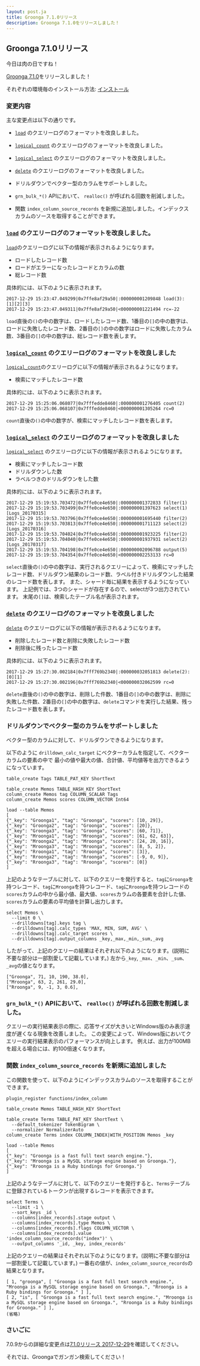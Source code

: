 ```yaml
---
layout: post.ja
title: Groonga 7.1.0リリース
description: Groonga 7.1.0をリリースしました！
---
```


## Groonga 7.1.0リリース

今日は肉の日ですね！

[Groonga 7.1.0](/ja/docs/news.html#release-7-1-0)をリリースしました！

それぞれの環境毎のインストール方法: [インストール](/ja/docs/install.html)

### 変更内容

主な変更点は以下の通りです。

  * [`load`](/ja/docs/reference/commands/load.html) のクエリーログのフォーマットを改良しました。

  * [`logical_count`](/ja/docs/reference/commands/logical_count.html) のクエリーログのフォーマットを改良しました。

  * [`logical_select`](/ja/docs/reference/commands/logical_select.html) のクエリーログのフォーマットを改良しました。

  * [`delete`](/ja/docs/reference/commands/delete.html) のクエリーログのフォーマットを改良しました。

  * ドリルダウンでベクター型のカラムをサポートしました。

  * `grn_bulk_*()` APIにおいて、 `realloc()` が呼ばれる回数を削減しました。

  * 関数 `index_column_source_records` を新規に追加しました。インデックスカラムのソースを取得することができます。

### [`load`](/ja/docs/reference/commands/load.html) のクエリーログのフォーマットを改良しました。

[`load`](/ja/docs/reference/commands/load.html)のクエリーログに以下の情報が表示されるようになります。

  * ロードしたレコード数
  * ロードがエラーになったレコードとカラムの数
  * 総レコード数

具体的には、以下のように表示されます。

```text
2017-12-29 15:23:47.049299|0x7ffe8af29a50|:000000001209848 load(3): [1][2][3]
2017-12-29 15:23:47.049311|0x7ffe8af29a50|<000000001221494 rc=-22
```

`load`直後の`()`の中の数字は、ロードしたレコード数、1番目の`[]`の中の数字は、ロードに失敗したレコード数、2番目の`[]`の中の数字はロードに失敗したカラム数、3番目の`[]`の中の数字は、総レコード数を表します。

### [`logical_count`](/ja/docs/reference/commands/logical_count.html) のクエリーログのフォーマットを改良しました

[`logical_count`](/ja/docs/reference/commands/logical_count.html)のクエリーログに以下の情報が表示されるようになります。

  * 検索にマッチしたレコード数

具体的には、以下のように表示されます。

```text
2017-12-29 15:25:06.068077|0x7fffedde8460|:000000001276405 count(2)
2017-12-29 15:25:06.068107|0x7fffedde8460|<000000001305264 rc=0
```

`count`直後の`()`の中の数字が、検索にマッチしたレコード数を表します。

### [`logical_select`](/ja/docs/reference/commands/logical_select.html) のクエリーログのフォーマットを改良しました

[`logical_select`](/ja/docs/reference/commands/logical_select.html) のクエリーログに以下の情報が表示されるようになります。

  * 検索にマッチしたレコード数
  * ドリルダウンした数
  * ラベルつきのドリルダウンをした数

具体的には、以下のように表示されます。

```text
2017-12-29 15:19:53.703472|0x7ffe0ce4e650|:000000001372833 filter(1)
2017-12-29 15:19:53.703499|0x7ffe0ce4e650|:000000001397623 select(1)[Logs_20170315]
2017-12-29 15:19:53.703796|0x7ffe0ce4e650|:000000001695440 filter(2)
2017-12-29 15:19:53.703813|0x7ffe0ce4e650|:000000001711123 select(2)[Logs_20170316]
2017-12-29 15:19:53.704024|0x7ffe0ce4e650|:000000001923225 filter(2)
2017-12-29 15:19:53.704040|0x7ffe0ce4e650|:000000001937931 select(2)[Logs_20170317]
2017-12-29 15:19:53.704198|0x7ffe0ce4e650|:000000002096788 output(5)
2017-12-29 15:19:53.704354|0x7ffe0ce4e650|<000000002253133 rc=0
```

`select`直後の`()`の中の数字は、実行されるクエリーによって、検索にマッチしたレコード数、ドリルダウン結果のレコード数、ラベル付きドリルダウンした結果のレコード数を表します。
また、シャード毎に結果を表示するようになっています。
上記例では、3つのシャードが存在するので、selectが3つ出力されています。
末尾の`[]`は、検索したテーブル名が表示されます。

### [`delete`](/ja/docs/reference/commands/delete.html) のクエリーログのフォーマットを改良しました

[`delete`](/ja/docs/reference/commands/delete.html) のクエリーログに以下の情報が表示されるようになります。

  * 削除したレコード数と削除に失敗したレコード数
  * 削除後に残ったレコード数

具体的には、以下のように表示されます。

```text
2017-12-29 15:27:30.002184|0x7fff769b2340|:000000032051813 delete(2): [0][1]
2017-12-29 15:27:30.002196|0x7fff769b2340|<000000032062599 rc=0
```

`delete`直後の`()`の中の数字は、削除した件数、1番目の`[]`の中の数字は、削除に失敗した件数、2番目の`[]`の中の数字は、`delete`コマンドを実行した結果、残ったレコード数を表します。

### ドリルダウンでベクター型のカラムをサポートしました

ベクター型のカラムに対して、ドリルダウンできるようになります。

以下のように `drilldown_calc_target` にベクターカラムを指定して、ベクターカラムの要素の中で
最小の値や最大の値、合計値、平均値等を出力できるようになっています。

```text
table_create Tags TABLE_PAT_KEY ShortText

table_create Memos TABLE_HASH_KEY ShortText
column_create Memos tag COLUMN_SCALAR Tags
column_create Memos scores COLUMN_VECTOR Int64

load --table Memos
[
{"_key": "Groonga1", "tag": "Groonga", "scores": [10, 29]},
{"_key": "Groonga2", "tag": "Groonga", "scores": [20]},
{"_key": "Groonga3", "tag": "Groonga", "scores": [60, 71]},
{"_key": "Mroonga1", "tag": "Mroonga", "scores": [61, 62, 63]},
{"_key": "Mroonga2", "tag": "Mroonga", "scores": [24, 20, 16]},
{"_key": "Mroonga3", "tag": "Mroonga", "scores": [8, 5, 2]},
{"_key": "Rroonga1", "tag": "Rroonga", "scores": [3]},
{"_key": "Rroonga2", "tag": "Rroonga", "scores": [-9, 0, 9]},
{"_key": "Rroonga3", "tag": "Rroonga", "scores": [0]}
]
```

上記のようなテーブルに対して、以下のクエリーを発行すると、`tag`に`Groonga`を持つレコード、`tag`に`Mroonga`を持つレコード、`tag`に`Rroonga`を持つレコードの`scores`カラムの中から最小値、最大値、`scores`カラムの各要素を合計した値、`scores`カラムの要素の平均値を計算し出力します。

```text
select Memos \
  --limit 0 \
  --drilldowns[tag].keys tag \
  --drilldowns[tag].calc_types 'MAX, MIN, SUM, AVG' \
  --drilldowns[tag].calc_target scores \
  --drilldowns[tag].output_columns _key,_max,_min,_sum,_avg
```

したがって、上記のクエリーの結果はそれぞれ以下のようになります。(説明に不要な部分は一部割愛して記載しています。) 左から`_key`, `_max`、`_min`、`_sum`、`_avg`の値となります。

```text
["Groonga", 71, 10, 190, 38.0],
["Mroonga", 63, 2, 261, 29.0],
["Rroonga", 9, -1, 3, 0.6],
```

### `grn_bulk_*()` APIにおいて、 `realloc()` が呼ばれる回数を削減しました。

クエリーの実行結果表示の際に、応答サイズが大きいとWindows版のみ表示速度が遅くなる現象を改善しました。
この変更によって、Windows版においてクエリーの実行結果表示のパフォーマンスが向上します。
例えば、出力が100MBを超える場合には、約100倍速くなります。

### 関数 `index_column_source_records` を新規に追加しました

この関数を使って、以下のようにインデックスカラムのソースを取得することができます。

```text
plugin_register functions/index_column

table_create Memos TABLE_HASH_KEY ShortText

table_create Terms TABLE_PAT_KEY ShortText \
  --default_tokenizer TokenBigram \
  --normalizer NormalizerAuto
column_create Terms index COLUMN_INDEX|WITH_POSITION Memos _key

load --table Memos
[
{"_key": "Groonga is a fast full text search engine."},
{"_key": "Mroonga is a MySQL storage engine based on Groonga."},
{"_key": "Rroonga is a Ruby bindings for Groonga."}
]
```

上記のようなテーブルに対して、以下のクエリーを発行すると、`Terms`テーブルに登録されているトークンが出現するレコードを表示できます。

```
select Terms \
  --limit -1 \
  --sort_keys _id \
  --columns[index_records].stage output \
  --columns[index_records].type Memos \
  --columns[index_records].flags COLUMN_VECTOR \
  --columns[index_records].value 'index_column_source_records("index")' \
  --output_columns '_id, _key, index_records'
```

上記のクエリーの結果はそれぞれ以下のようになります。(説明に不要な部分は一部割愛して記載しています。) 一番右の値が、`index_column_source_records`の結果となります。

```text
[ 1, "groonga", [ "Groonga is a fast full text search engine.", "Mroonga is a MySQL storage engine based on Groonga.", "Rroonga is a Ruby bindings for Groonga." ] ],
[ 2, "is", [ "Groonga is a fast full text search engine.", "Mroonga is a MySQL storage engine based on Groonga.", "Rroonga is a Ruby bindings for Groonga." ] ],
(省略)
```

### さいごに

7.0.9からの詳細な変更点は[7.1.0リリース 2017-12-29](/ja/docs/news.html#release-7-1-0)を確認してください。

それでは、Groongaでガンガン検索してください！
